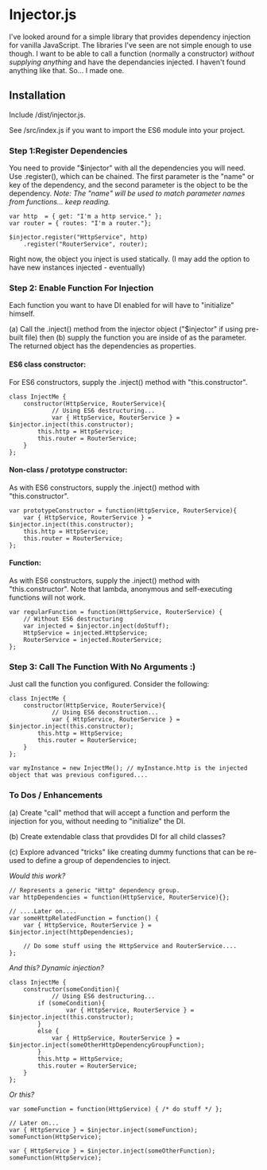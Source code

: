# Injector.js

I've looked around for a simple library that provides dependency injection for vanilla JavaScript. The libraries I've seen are not simple enough to use though. I want to be able to call a function (normally a constructor) *without supplying anything* and have the dependancies injected. I haven't found anything like that. So... I made one.  

## Installation

Include /dist/injector.js. 

See /src/index.js if you want to import the ES6 module into your project.

### Step 1:Register Dependencies

You need to provide "$injector" with all the dependencies you will need. Use .register(), which can be chained. The first parameter is the "name" or key of the dependency, and the second parameter is the object to be the dependency. *Note: The "name" will be used to match parameter names from functions... keep reading.*

```
var http  = { get: "I'm a http service." };
var router = { routes: "I'm a router."};

$injector.register("HttpService", http)
	.register("RouterService", router);
```

Right now, the object you inject is used statically. (I may add the option to have new instances injected - eventually)


### Step 2: Enable Function For Injection

Each function you want to have DI enabled for will have to "initialize" himself. 

(a) Call the .inject() method from the injector object ("$injector" if using pre-built file) then (b) supply the function you are inside of as the parameter. The returned object has the dependencies as properties.

#### ES6 class constructor:

For ES6 constructors, supply the .inject() method with "this.constructor".
```
class InjectMe {
	constructor(HttpService, RouterService){
    		// Using ES6 destructuring...
        	var { HttpService, RouterService } = $injector.inject(this.constructor);
		this.http = HttpService;
		this.router = RouterService;
	}
};
```

#### Non-class / prototype constructor:

As with ES6 constructors, supply the .inject() method with "this.constructor".
```
var prototypeConstructor = function(HttpService, RouterService){
	var { HttpService, RouterService } = $injector.inject(this.constructor);
	this.http = HttpService;
	this.router = RouterService;
};
```

#### Function:

As with ES6 constructors, supply the .inject() method with "this.constructor". Note that lambda, anonymous and self-executing functions will not work.
```
var regularFunction = function(HttpService, RouterService) {
	// Without ES6 destructuring
	var injected = $injector.inject(doStuff);
	HttpService = injected.HttpService;
	RouterService = injected.RouterService;
};
```


### Step 3: Call The Function With No Arguments :)

Just call the function you configured. Consider the following:

```
class InjectMe {
	constructor(HttpService, RouterService){
    		// Using ES6 deconstruction...
        	var { HttpService, RouterService } = $injector.inject(this.constructor);
		this.http = HttpService;
		this.router = RouterService;
	}
};

var myInstance = new InjectMe(); // myInstance.http is the injected object that was previous configured....
```

### To Dos / Enhancements

(a) Create "call" method that will accept a function and perform the injection for you, without needing to "initialize" the DI.

(b) Create extendable class that provdides DI for all child classes?

(c) Explore advanced "tricks" like creating dummy functions that can be re-used to define a group of dependencies to inject.

*Would this work?*
```
// Represents a generic "Http" dependency group.
var httpDependencies = function(HttpService, RouterService){};

// ....Later on....
var someHttpRelatedFunction = function() {
	var { HttpService, RouterService } = $injector.inject(httpDependencies);
	
	// Do some stuff using the HttpService and RouterService....
};
```

*And this? Dynamic injection?*

```
class InjectMe {
	constructor(someCondition){
    		// Using ES6 destructuring...
		if (someCondition){
        		var { HttpService, RouterService } = $injector.inject(this.constructor);
		}
		else {
			var { HttpService, RouterService } = $injector.inject(someOtherHttpDependencyGroupFunction);
		}
		this.http = HttpService;
		this.router = RouterService;
	}
};
```

*Or this?*
```
var someFunction = function(HttpService) { /* do stuff */ };

// Later on...
var { HttpService } = $injector.inject(someFunction);
someFunction(HttpService);

var { HttpService } = $injector.inject(someOtherFunction);
someFunction(HttpService);

```
